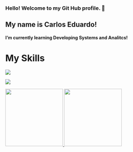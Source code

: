 ### Hello! Welcome to my Git Hub profile. 👋
## My name is Carlos Eduardo!

<h4>I’m currently learning Developing Systems and Analitcs!</h4> 

 
 <h1>My Skills</h1>

<p align="left">
  <a href="https://skillicons.dev">
    <img src="https://skillicons.dev/icons?i=html,css,bootstrap,js,cpp,java" />
  </a>
</p>
<p align="left">
  <a href="https://skillicons.dev">
    <img src="https://skillicons.dev/icons?i=php,kotlin" />
  </a>
</p>


<div>
<a href="https://github.com/CarlosEduFF">
<img loading="lazy" height="180em" src="https://github-readme-stats.vercel.app/api/top-langs/?carloseduff&layout=compact&langs_count=7&theme=dracula"/>
<img loading="lazy" height="180em" src="https://github-readme-stats.vercel.app/api?carloseduff&show_icons=true&theme=dracula&include_all_commits=true&count_private=true"/>
</div>
